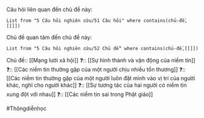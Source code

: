 Câu hỏi liên quan đến chủ đề này:
```dataview
List from "5 Câu hỏi nghiên cứu/51 Câu hỏi" where contains(chủ-đề,[[]]) 
```

Chủ đề quan tâm đến chủ đề này:
```dataview
List from "5 Câu hỏi nghiên cứu/52 Chủ đề" where contains(chủ-đề,[[]]) 
```
Chủ đề:: [[Mạng lưới xã hội]]
❓:: [[Sự hình thành và vận động của niềm tin]] 
❓:: [[Các niềm tin thường gặp của một người chịu nhiều tổn thương]] 
❓:: [[Các niềm tin thường gặp của một người luôn đặt mình vào vị trí của người khác, nghĩ cho người khác]] 
❓:: [[Sự tương tác của hai người có niềm tin xung đột với nhau]] 
❓:: [[Các niềm tin sai trong Phật giáo]] 

#Thôngdiễnhọc

